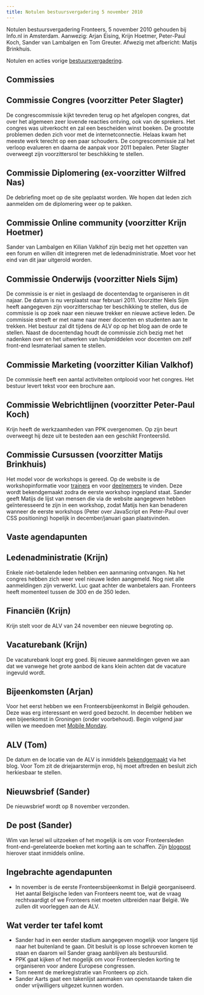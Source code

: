 ```yaml
---
title: Notulen bestuursvergadering 5 november 2010
---
```


Notulen bestuursvergadering Fronteers, 5 november 2010 gehouden bij Info.nl in Amsterdam. Aanwezig: Arjan Eising, Krijn Hoetmer, Peter-Paul Koch, Sander van Lambalgen en Tom Greuter. Afwezig met afbericht: Matijs Brinkhuis.

Notulen en acties vorige [bestuursvergadering](/vereniging/bestuur/notulen/01-06-2010).

## Commissies

## Commissie Congres (voorzitter Peter Slagter)

De congrescommissie kijkt tevreden terug op het afgelopen congres, dat over het algemeen zeer lovende reacties ontving, ook van de sprekers. Het congres was uitverkocht en zal een bescheiden winst boeken. De grootste problemen deden zich voor met de internetconnectie. Helaas kwam het meeste werk terecht op een paar schouders. De congrescommissie zal het verloop evalueren en daarna de aanpak voor 2011 bepalen. Peter Slagter overweegt zijn voorzittersrol ter beschikking te stellen.

## Commissie Diplomering (ex-voorzitter Wilfred Nas)

De debriefing moet op de site geplaatst worden. We hopen dat leden zich aanmelden om de diplomering weer op te pakken.

## Commissie Online community (voorzitter Krijn Hoetmer)

Sander van Lambalgen en Kilian Valkhof zijn bezig met het opzetten van een forum en willen dit integreren met de ledenadministratie. Moet voor het eind van dit jaar uitgerold worden.

## Commissie Onderwijs (voorzitter Niels Sijm)

De commissie is er niet in geslaagd de docentendag te organiseren in dit najaar. De datum is nu verplaatst naar februari 2011. Voorzitter Niels Sijm heeft aangegeven zijn voorzitterschap ter beschikking te stellen, dus de commissie is op zoek naar een nieuwe trekker en nieuwe actieve leden. De commissie streeft er met name naar meer docenten en studenten aan te trekken. Het bestuur zal dit tijdens de ALV op op het blog aan de orde te stellen. Naast de docentendag houdt de commissie zich bezig met het nadenken over en het uitwerken van hulpmiddelen voor docenten om zelf front-end lesmateriaal samen te stellen.

## Commissie Marketing (voorzitter Kilian Valkhof)

De commissie heeft een aantal activiteiten ontplooid voor het congres. Het bestuur levert tekst voor een brochure aan.

## Commissie Webrichtlijnen (voorzitter Peter-Paul Koch)

Krijn heeft de werkzaamheden van PPK overgenomen. Op zijn beurt overweegt hij deze uit te besteden aan een geschikt Fronteerslid.

## Commissie Cursussen (voorzitter Matijs Brinkhuis)

Het model voor de workshops is gereed. Op de website is de workshopinformatie voor [trainers](/workshops/voor-trainers) en voor [deelnemers](/workshops/voor-deelnemers) te vinden. Deze wordt bekendgemaakt zodra de eerste workshop ingepland staat. Sander geeft Matijs de lijst van mensen die via de website aangegeven hebben geïnteresseerd te zijn in een workshop, zodat Matijs hen kan benaderen wanneer de eerste workshops (Peter over JavaScript en Peter-Paul over CSS positioning) hopelijk in december/januari gaan plaatsvinden.

## Vaste agendapunten

## Ledenadministratie (Krijn)

Enkele niet-betalende leden hebben een aanmaning ontvangen. Na het congres hebben zich weer veel nieuwe leden aangemeld. Nog niet alle aanmeldingen zijn verwerkt. Luc gaat achter de wanbetalers aan. Fronteers heeft momenteel tussen de 300 en de 350 leden.

## Financiën (Krijn)

Krijn stelt voor de ALV van 24 november een nieuwe begroting op.

## Vacaturebank (Krijn)

De vacaturebank loopt erg goed. Bij nieuwe aanmeldingen geven we aan dat we vanwege het grote aanbod de kans klein achten dat de vacature ingevuld wordt.

## Bijeenkomsten (Arjan)

Voor het eerst hebben we een Fronteersbijeenkomst in België gehouden. Deze was erg interessant en werd goed bezocht. In december hebben we een bijeenkomst in Groningen (onder voorbehoud). Begin volgend jaar willen we meedoen met [Mobile Monday](http://www.mobilemonday.nl/).

## ALV (Tom)

De datum en de locatie van de ALV is inmiddels [bekendgemaakt](/blog/2010/11/meld-je-aan-voor-de-algemene-ledenvergadering-2010) via het blog. Voor Tom zit de driejaarstermijn erop, hij moet aftreden en besluit zich herkiesbaar te stellen.

## Nieuwsbrief (Sander)

De nieuwsbrief wordt op 8 november verzonden.

## De post (Sander)

Wim van Iersel wil uitzoeken of het mogelijk is om voor Fronteersleden front-end-gerelateerde boeken met korting aan te schaffen. Zijn [blogpost](/blog/2010/11/fronteers-boekenclub) hierover staat inmiddels online.

## Ingebrachte agendapunten

-   In november is de eerste Fronteersbijeenkomst in België georganiseerd. Het aantal Belgische leden van Fronteers neemt toe, wat de vraag rechtvaardigt of we Fronteers niet moeten uitbreiden naar België. We zullen dit voorleggen aan de ALV.

## Wat verder ter tafel komt

-   Sander had in een eerder stadium aangegeven mogelijk voor langere tijd naar het buitenland te gaan. Dit besluit is op losse schroeven komen te staan en daarom wil Sander graag aanblijven als bestuurslid.
-   PPK gaat kijken of het mogelijk om voor Fronteersleden korting te organiseren voor andere Europese congressen.
-   Tom neemt de merkregistratie van Fronteers op zich.
-   Sander Aarts gaat een takenlijst aanmaken van openstaande taken die onder vrijwilligers uitgezet kunnen worden.
